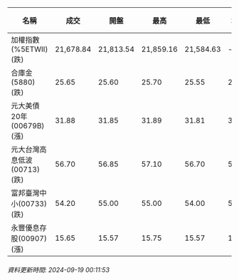 | 名稱 | 成交 | 開盤 | 最高 | 最低 | 均價 | 成交金額(億) | 昨收 | 漲跌幅 | 漲跌 | 總量 | 昨量 | 振幅 |
| -------- | -------- | -------- | -------- |-------- | -------- | -------- |-------- |-------- |-------- | -------- | -------- |-------- |
|加權指數(%5ETWII) (跌)|21,678.84|21,813.54|21,859.16|21,584.63|-|3,286.06|21,850.08|0.78%|171.24|7,923,545|0|1.26%|
|合庫金(5880) (跌)|25.65|25.60|25.70|25.55|25.62|1.68|25.70|0.19%|0.05|6,552|5,779|0.58%|
|元大美債20年(00679B) (漲)|31.88|31.85|31.89|31.81|31.85|42.78|31.70|0.57%|0.18|134,328|87,274|0.25%|
|元大台灣高息低波(00713) (跌)|56.70|56.85|57.10|56.70|56.84|17.18|56.75|0.09%|0.05|30,226|23,393|0.70%|
|富邦臺灣中小(00733) (跌)|54.20|55.00|55.00|54.00|54.43|0.612|54.85|1.19%|0.65|1,125|954|1.82%|
|永豐優息存股(00907) (漲)|15.65|15.57|15.75|15.57|15.69|0.265|15.58|0.45%|0.07|1,692|1,453|1.16%|
###### 資料更新時間: 2024-09-19 00:11:53